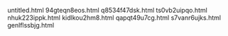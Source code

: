 untitled.html
94gteqn8eos.html
q8534f47dsk.html
ts0vb2uipqo.html
nhuk223ippk.html
kidlkou2hm8.html
qapqt49u7cg.html
s7vanr6ujks.html
genlflssbjg.html